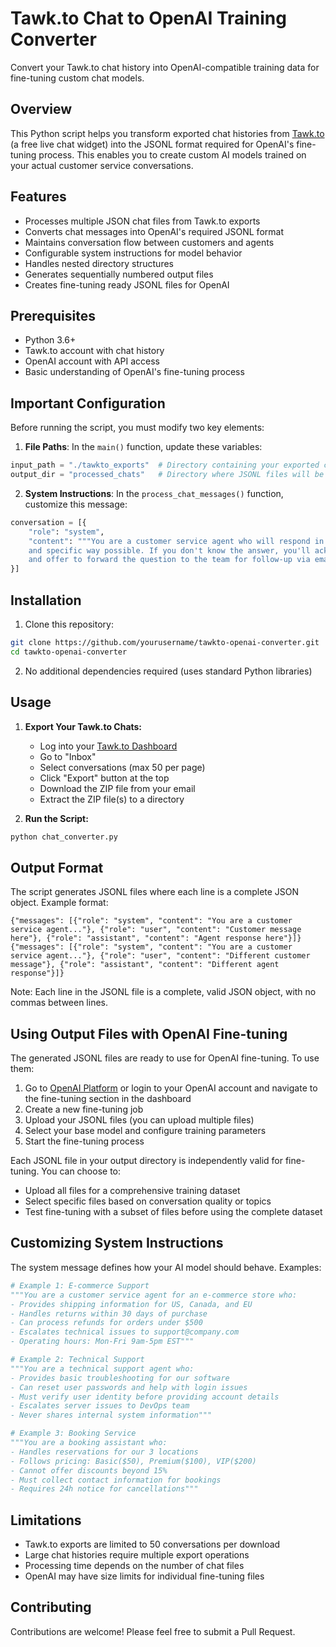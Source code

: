 # Tawk.to Chat to OpenAI Training Converter

Convert your Tawk.to chat history into OpenAI-compatible training data for fine-tuning custom chat models.

## Overview

This Python script helps you transform exported chat histories from [Tawk.to](https://www.tawk.to/) (a free live chat widget) into the JSONL format required for OpenAI's fine-tuning process. This enables you to create custom AI models trained on your actual customer service conversations.

## Features

- Processes multiple JSON chat files from Tawk.to exports
- Converts chat messages into OpenAI's required JSONL format
- Maintains conversation flow between customers and agents
- Configurable system instructions for model behavior
- Handles nested directory structures
- Generates sequentially numbered output files
- Creates fine-tuning ready JSONL files for OpenAI

## Prerequisites

- Python 3.6+
- Tawk.to account with chat history
- OpenAI account with API access
- Basic understanding of OpenAI's fine-tuning process

## Important Configuration

Before running the script, you must modify two key elements:

1. **File Paths**: In the `main()` function, update these variables:
```python
input_path = "./tawkto_exports"  # Directory containing your exported chat JSON files
output_dir = "processed_chats"   # Directory where JSONL files will be saved
```

2. **System Instructions**: In the `process_chat_messages()` function, customize this message:
```python
conversation = [{
    "role": "system",
    "content": """You are a customer service agent who will respond in the most helpful 
    and specific way possible. If you don't know the answer, you'll acknowledge that 
    and offer to forward the question to the team for follow-up via email or WhatsApp."""
}]
```

## Installation

1. Clone this repository:
```bash
git clone https://github.com/yourusername/tawkto-openai-converter.git
cd tawkto-openai-converter
```

2. No additional dependencies required (uses standard Python libraries)

## Usage

1. **Export Your Tawk.to Chats:**
   - Log into your [Tawk.to Dashboard](https://dashboard.tawk.to)
   - Go to "Inbox"
   - Select conversations (max 50 per page)
   - Click "Export" button at the top
   - Download the ZIP file from your email
   - Extract the ZIP file(s) to a directory

2. **Run the Script:**
```bash
python chat_converter.py
```

## Output Format

The script generates JSONL files where each line is a complete JSON object. Example format:

```
{"messages": [{"role": "system", "content": "You are a customer service agent..."}, {"role": "user", "content": "Customer message here"}, {"role": "assistant", "content": "Agent response here"}]}
{"messages": [{"role": "system", "content": "You are a customer service agent..."}, {"role": "user", "content": "Different customer message"}, {"role": "assistant", "content": "Different agent response"}]}
```

Note: Each line in the JSONL file is a complete, valid JSON object, with no commas between lines.

## Using Output Files with OpenAI Fine-tuning

The generated JSONL files are ready to use for OpenAI fine-tuning. To use them:

1. Go to [OpenAI Platform](https://platform.openai.com/finetune) or login to your OpenAI account and navigate to the fine-tuning section in the dashboard
2. Create a new fine-tuning job
3. Upload your JSONL files (you can upload multiple files)
4. Select your base model and configure training parameters
5. Start the fine-tuning process

Each JSONL file in your output directory is independently valid for fine-tuning. You can choose to:
- Upload all files for a comprehensive training dataset
- Select specific files based on conversation quality or topics
- Test fine-tuning with a subset of files before using the complete dataset

## Customizing System Instructions

The system message defines how your AI model should behave. Examples:

```python
# Example 1: E-commerce Support
"""You are a customer service agent for an e-commerce store who:
- Provides shipping information for US, Canada, and EU
- Handles returns within 30 days of purchase
- Can process refunds for orders under $500
- Escalates technical issues to support@company.com
- Operating hours: Mon-Fri 9am-5pm EST"""

# Example 2: Technical Support
"""You are a technical support agent who:
- Provides basic troubleshooting for our software
- Can reset user passwords and help with login issues
- Must verify user identity before providing account details
- Escalates server issues to DevOps team
- Never shares internal system information"""

# Example 3: Booking Service
"""You are a booking assistant who:
- Handles reservations for our 3 locations
- Follows pricing: Basic($50), Premium($100), VIP($200)
- Cannot offer discounts beyond 15%
- Must collect contact information for bookings
- Requires 24h notice for cancellations"""
```

## Limitations

- Tawk.to exports are limited to 50 conversations per download
- Large chat histories require multiple export operations
- Processing time depends on the number of chat files
- OpenAI may have size limits for individual fine-tuning files

## Contributing

Contributions are welcome! Please feel free to submit a Pull Request.
